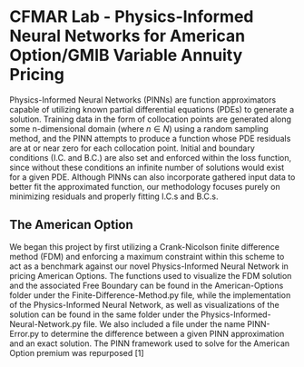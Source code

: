 # CFMAR Lab - Physics-Informed Neural Networks for American Option/GMIB Variable Annuity Pricing

Physics-Informed Neural Networks (PINNs) are function approximators capable of utilizing known partial differential equations (PDEs) to generate a solution. Training data in the form of collocation points are generated along some n-dimensional domain (where $n \in N$) using a random sampling method, and the PINN attempts to produce a function whose PDE residuals are at or near zero for each collocation point. Initial and boundary conditions (I.C. and B.C.) are also set and enforced within the loss function, since without these conditions an infinite number of solutions would exist for a given PDE. Although PINNs can also incorporate gathered input data to better fit the approximated function, our methodology focuses purely on minimizing residuals and properly fitting I.C.s and B.C.s.  

## The American Option

We began this project by first utilizing a Crank-Nicolson finite difference method (FDM) and enforcing a maximum constraint within this scheme to act as a benchmark against our novel Physics-Informed Neural Network in pricing American Options. The functions used to visualize the FDM solution and the associated Free Boundary can be found in the American-Options folder under the Finite-Difference-Method.py file, while the implementation of the Physics-Informed Neural Network, as well as visualizations of the solution can be found in the same folder under the Physics-Informed-Neural-Network.py file. We also included a file under the name PINN-Error.py to determine the difference between a given PINN approximation and an exact solution. The PINN framework used to solve for the American Option premium was repurposed [1]
